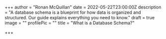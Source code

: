 +++
author = "Ronan McQuillan"
date = 2022-05-22T23:00:00Z
description = "A database schema is a blueprint for how data is organized and structured. Our guide explains everything you need to know."
draft = true
image = ""
profilePic = ""
title = "What is a Database Schema?"

+++
